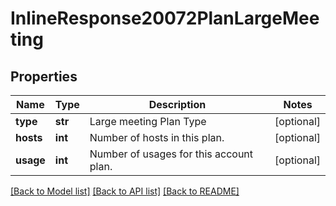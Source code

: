# InlineResponse20072PlanLargeMeeting

## Properties
Name | Type | Description | Notes
------------ | ------------- | ------------- | -------------
**type** | **str** | Large meeting Plan Type | [optional] 
**hosts** | **int** | Number of hosts in this plan.  | [optional] 
**usage** | **int** | Number of usages for this account plan. | [optional] 

[[Back to Model list]](../README.md#documentation-for-models) [[Back to API list]](../README.md#documentation-for-api-endpoints) [[Back to README]](../README.md)

